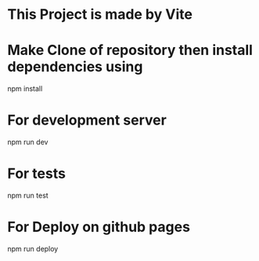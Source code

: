 # This Project is made by Vite
# Make Clone of repository then install dependencies using
npm install

# For development server
npm run dev

# For tests 
npm run test

# For Deploy on github pages
npm run deploy
